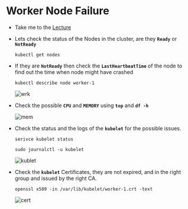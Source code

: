 # Worker Node Failure

  - Take me to the [Lecture](https://kodekloud.com/topic/worker-node-failure/)

  - Lets check the status of the Nodes in the cluster, are they **`Ready`** or **`NotReady`**

    ```
    kubectl get nodes
    ```

  - If they are **`NotReady`** then check the **`LastHeartbeatTime`** of the node to find out the time when node might have crashed

    ```
    kubectl describe node worker-1
    ```

    ![wrk](wrk.PNG)


  - Check the possible **`CPU`** and **`MEMORY`**  using **`top`** and **`df -h`** 

 
    ![mem](mem.PNG)


  - Check the status and the logs of the **`kubelet`** for the possible issues.

    ```
    serivce kubelet status
    ```

    ```
    sudo journalctl -u kubelet
    ```
    ![kublet](kublet.PNG)
  
    
  - Check the **`kubelet`** Certificates, they are not expired, and in the right group and issued by the right CA.

    ```
    openssl x509 -in /var/lib/kubelet/worker-1.crt -text
    ```

    ![cert](cert.PNG)


